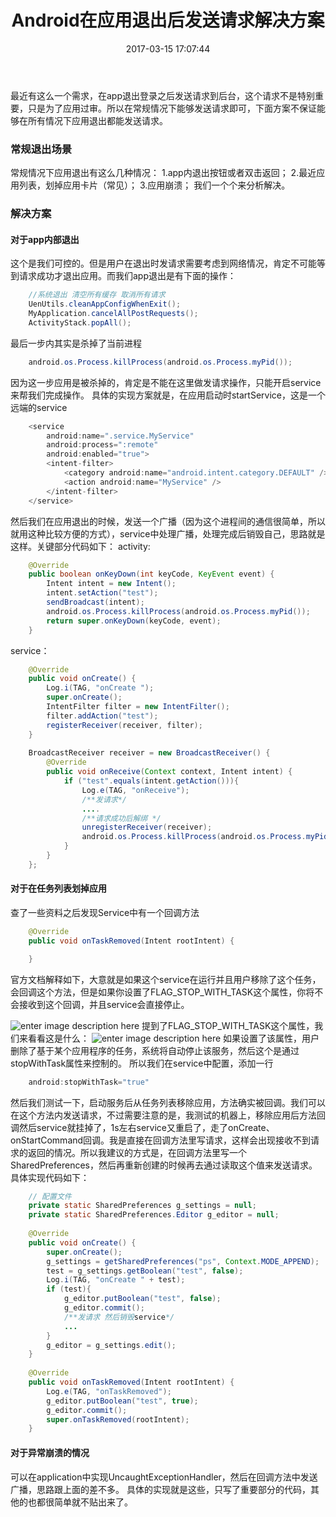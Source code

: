 ﻿---
title: Android在应用退出后发送请求解决方案
date: 2017-03-15 17:07:44
categories: Android文章
tags: Android, 应用退出
---
  最近有这么一个需求，在app退出登录之后发送请求到后台，这个请求不是特别重要，只是为了应用过审。所以在常规情况下能够发送请求即可，下面方案不保证能够在所有情况下应用退出都能发送请求。
### 常规退出场景
常规情况下应用退出有这么几种情况：
1.app内退出按钮或者双击返回；
2.最近应用列表，划掉应用卡片（常见）；
3.应用崩溃；
我们一个个来分析解决。
<!-- more -->
### 解决方案
#### 对于app内部退出
这个是我们可控的。但是用户在退出时发请求需要考虑到网络情况，肯定不可能等到请求成功才退出应用。而我们app退出是有下面的操作：

```java
	//系统退出 清空所有缓存 取消所有请求
	UenUtils.cleanAppConfigWhenExit();
	MyApplication.cancelAllPostRequests();
	ActivityStack.popAll();
```

最后一步内其实是杀掉了当前进程

```java
	android.os.Process.killProcess(android.os.Process.myPid());
```

因为这一步应用是被杀掉的，肯定是不能在这里做发请求操作，只能开启service来帮我们完成操作。
具体的实现方案就是，在应用启动时startService，这是一个远端的service

```java
    <service
    	android:name=".service.MyService"
    	android:process=":remote"
    	android:enabled="true">
    	<intent-filter>
    		<category android:name="android.intent.category.DEFAULT" />
    		<action android:name="MyService" />
    	</intent-filter>
    </service>
```

然后我们在应用退出的时候，发送一个广播（因为这个进程间的通信很简单，所以就用这种比较方便的方式），service中处理广播，处理完成后销毁自己，思路就是这样。关键部分代码如下：
activity:
```java
    @Override
    public boolean onKeyDown(int keyCode, KeyEvent event) {
        Intent intent = new Intent();
        intent.setAction("test");
        sendBroadcast(intent);
        android.os.Process.killProcess(android.os.Process.myPid());
        return super.onKeyDown(keyCode, event);
    }
```

service：
```java
    @Override
    public void onCreate() {
        Log.i(TAG, "onCreate ");
        super.onCreate();
        IntentFilter filter = new IntentFilter();
        filter.addAction("test");
        registerReceiver(receiver, filter);
    }
	
    BroadcastReceiver receiver = new BroadcastReceiver() {
        @Override
        public void onReceive(Context context, Intent intent) {
            if ("test".equals(intent.getAction())){
                Log.e(TAG, "onReceive");
                /**发请求*/
                ....
                /**请求成功后解绑 */
                unregisterReceiver(receiver);
                android.os.Process.killProcess(android.os.Process.myPid());
            }
        }
    };
```

#### 对于在任务列表划掉应用
查了一些资料之后发现Service中有一个回调方法
```java
    @Override
    public void onTaskRemoved(Intent rootIntent) {

    }
```
官方文档解释如下，大意就是如果这个service在运行并且用户移除了这个任务，会回调这个方法，但是如果你设置了FLAG_STOP_WITH_TASK这个属性，你将不会接收到这个回调，并且service会直接停止。

![enter image description here](http://7xrxl6.com1.z0.glb.clouddn.com/develop_ontask1.png)
提到了FLAG_STOP_WITH_TASK这个属性，我们来看看这是什么：
![enter image description here](http://7xrxl6.com1.z0.glb.clouddn.com/develop_ontask2.png)
如果设置了该属性，用户删除了基于某个应用程序的任务，系统将自动停止该服务，然后这个是通过stopWithTask属性来控制的。
所以我们在service中配置，添加一行

```java
    android:stopWithTask="true"
```

然后我们测试一下，启动服务后从任务列表移除应用，方法确实被回调。我们可以在这个方法内发送请求，不过需要注意的是，我测试的机器上，移除应用后方法回调然后service就挂掉了，1s左右service又重启了，走了onCreate、onStartCommand回调。我是直接在回调方法里写请求，这样会出现接收不到请求的返回的情况。所以我建议的方式是，在回调方法里写一个SharedPreferences，然后再重新创建的时候再去通过读取这个值来发送请求。具体实现代码如下：
```java
    // 配置文件
    private static SharedPreferences g_settings = null;
    private static SharedPreferences.Editor g_editor = null;
    
    @Override
    public void onCreate() {
        super.onCreate();
        g_settings = getSharedPreferences("ps", Context.MODE_APPEND);
        test = g_settings.getBoolean("test", false);
        Log.i(TAG, "onCreate " + test);
        if (test){
            g_editor.putBoolean("test", false);
            g_editor.commit();
			/**发请求 然后销毁service*/
			...
        }
        g_editor = g_settings.edit();
    }
    
    @Override
    public void onTaskRemoved(Intent rootIntent) {
        Log.e(TAG, "onTaskRemoved");
        g_editor.putBoolean("test", true);
        g_editor.commit();
        super.onTaskRemoved(rootIntent);
    }
```

#### 对于异常崩溃的情况
可以在application中实现UncaughtExceptionHandler，然后在回调方法中发送广播，思路跟上面的差不多。
具体的实现就是这些，只写了重要部分的代码，其他的也都很简单就不贴出来了。

